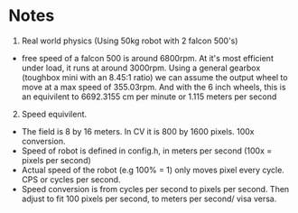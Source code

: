 # Notes

1. Real world physics (Using 50kg robot with 2 falcon 500's)
- free speed of a falcon 500 is around 6800rpm. At it's most efficient under load, it runs at around 3000rpm. Using a general gearbox (toughbox mini with an 8.45:1 ratio) we can assume the output wheel to move at a max speed of 355.03rpm. And with the 6 inch wheels, this is an equivilent to 6692.3155 cm per minute or 1.115 meters per second

2. Speed equivilent.

- The field is 8 by 16 meters. In CV it is 800 by 1600 pixels. 100x conversion.
- Speed of robot is defined in config.h, in meters per second (100x = pixels per second)
- Actual speed of the robot (e.g 100% = 1) only moves pixel every cycle. CPS or cycles per second.
- Speed conversion is from cycles per second to pixels per second. Then adjust to fit 100 pixels per second, to meters per second/ visa versa.

